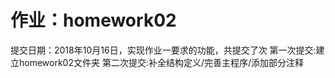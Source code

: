 ﻿# 作业：homework02
提交日期：2018年10月16日，实现作业一要求的功能，共提交了次
    第一次提交:建立homework02文件夹
    第二次提交:补全结构定义/完善主程序/添加部分注释

